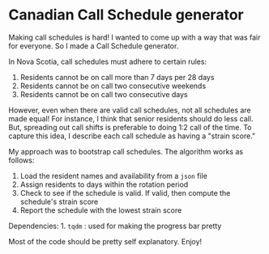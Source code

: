 # Canadian Call Schedule generator

Making call schedules is hard! I wanted to come up with a way that was fair for everyone. So I made a Call Schedule generator.

In Nova Scotia, call schedules must adhere to certain rules:

1. Residents cannot be on call more than 7 days per 28 days 
2. Residents cannot be on call two consecutive weekends
3. Residents cannot be on call two consecutive days

However, even when there are valid call schedules, not all schedules are made equal! For instance, I think that senior residents should do less call. But, spreading out call shifts is preferable to doing 1:2 call of the time. To capture this idea, I describe each call schedule as having a "strain score." 

My approach was to bootstrap call schedules. The algorithm works as follows:

1. Load the resident names and availability from a `json` file
2. Assign residents to days within the rotation period
3. Check to see if the schedule is valid. If valid, then compute the schedule's strain score
4. Report the schedule with the lowest strain score

Dependencies:
    1. `tqdm` : used for making the progress bar pretty

Most of the code should be pretty self explanatory. Enjoy!
